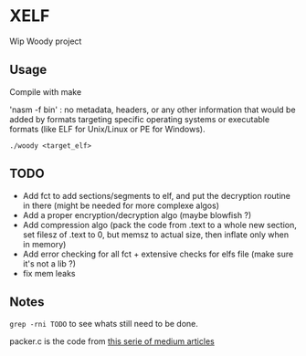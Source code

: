 # XELF

Wip Woody project

## Usage


Compile with make

'nasm -f bin' : no metadata, headers, or any other information that would be added by formats targeting specific operating systems or executable formats (like ELF for Unix/Linux or PE for Windows).

```
./woody <target_elf>
```

## TODO

* Add fct to add sections/segments to elf, and put the decryption routine in there (might be needed for more complexe algos)
* Add a proper encryption/decryption algo (maybe blowfish ?)
* Add compression algo (pack the code from .text to a whole new section, set filesz of .text to 0, but memsz to actual size, then inflate only when in memory)
* Add error checking for all fct + extensive checks for elfs file (make sure it's not a lib ?)
* fix mem leaks

## Notes

`grep -rni TODO` to see whats still need to be done.


packer.c is the code from [this serie of medium articles](https://medium.com/analytics-vidhya/malware-engineering-part-0x2-finding-shelter-for-parasite-751145dd18d0)

